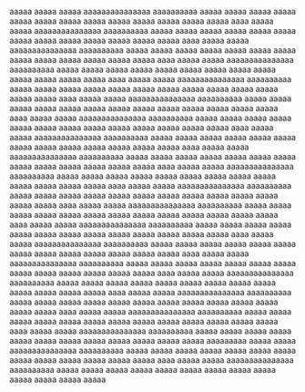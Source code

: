 aaaaa
aaaaa
aaaaa
aaaaaaaaaaaaaaa
aaaaaaaaaa
aaaaa
aaaaa
aaaaa
aaaaa
aaaaa
aaaaa
aaaaa
aaaaa
aaaaa
aaaaa
aaaaa
aaaaa
aaaaa
aaaa
aaaaa
aaaaa
aaaaaaaaaaaaaaa
aaaaaaaaaa
aaaaa
aaaaa
aaaaa
aaaaa
aaaaa
aaaaa
aaaaa
aaaaa
aaaaa
aaaaa
aaaaa
aaaaa
aaaaa
aaaa
aaaaa
aaaaa
aaaaaaaaaaaaaaa
aaaaaaaaaa
aaaaa
aaaaa
aaaaa
aaaaa
aaaaa
aaaaa
aaaaa
aaaaa
aaaaa
aaaaa
aaaaa
aaaaa
aaaaa
aaaa
aaaaa
aaaaa
aaaaaaaaaaaaaaa
aaaaaaaaaa
aaaaa
aaaaa
aaaaa
aaaaa
aaaaa
aaaaa
aaaaa
aaaaa
aaaaa
aaaaa
aaaaa
aaaaa
aaaaa
aaaa
aaaaa
aaaaa
aaaaaaaaaaaaaaa
aaaaaaaaaa
aaaaa
aaaaa
aaaaa
aaaaa
aaaaa
aaaaa
aaaaa
aaaaa
aaaaa
aaaaa
aaaaa
aaaaa
aaaaa
aaaa
aaaaa
aaaaa
aaaaaaaaaaaaaaa
aaaaaaaaaa
aaaaa
aaaaa
aaaaa
aaaaa
aaaaa
aaaaa
aaaaa
aaaaa
aaaaa
aaaaa
aaaaa
aaaaa
aaaaa
aaaa
aaaaa
aaaaa
aaaaaaaaaaaaaaa
aaaaaaaaaa
aaaaa
aaaaa
aaaaa
aaaaa
aaaaa
aaaaa
aaaaa
aaaaa
aaaaa
aaaaa
aaaaa
aaaaa
aaaaa
aaaa
aaaaa
aaaaa
aaaaaaaaaaaaaaa
aaaaaaaaaa
aaaaa
aaaaa
aaaaa
aaaaa
aaaaa
aaaaa
aaaaa
aaaaa
aaaaa
aaaaa
aaaaa
aaaaa
aaaaa
aaaa
aaaaa
aaaaa
aaaaaaaaaaaaaaa
aaaaaaaaaa
aaaaa
aaaaa
aaaaa
aaaaa
aaaaa
aaaaa
aaaaa
aaaaa
aaaaa
aaaaa
aaaaa
aaaaa
aaaaa
aaaa
aaaaa
aaaaa
aaaaaaaaaaaaaaa
aaaaaaaaaa
aaaaa
aaaaa
aaaaa
aaaaa
aaaaa
aaaaa
aaaaa
aaaaa
aaaaa
aaaaa
aaaaa
aaaaa
aaaaa
aaaa
aaaaa
aaaaa
aaaaaaaaaaaaaaa
aaaaaaaaaa
aaaaa
aaaaa
aaaaa
aaaaa
aaaaa
aaaaa
aaaaa
aaaaa
aaaaa
aaaaa
aaaaa
aaaaa
aaaaa
aaaa
aaaaa
aaaaa
aaaaaaaaaaaaaaa
aaaaaaaaaa
aaaaa
aaaaa
aaaaa
aaaaa
aaaaa
aaaaa
aaaaa
aaaaa
aaaaa
aaaaa
aaaaa
aaaaa
aaaaa
aaaa
aaaaa
aaaaa
aaaaaaaaaaaaaaa
aaaaaaaaaa
aaaaa
aaaaa
aaaaa
aaaaa
aaaaa
aaaaa
aaaaa
aaaaa
aaaaa
aaaaa
aaaaa
aaaaa
aaaaa
aaaa
aaaaa
aaaaa
aaaaaaaaaaaaaaa
aaaaaaaaaa
aaaaa
aaaaa
aaaaa
aaaaa
aaaaa
aaaaa
aaaaa
aaaaa
aaaaa
aaaaa
aaaaa
aaaaa
aaaaa
aaaa
aaaaa
aaaaa
aaaaaaaaaaaaaaa
aaaaaaaaaa
aaaaa
aaaaa
aaaaa
aaaaa
aaaaa
aaaaa
aaaaa
aaaaa
aaaaa
aaaaa
aaaaa
aaaaa
aaaaa
aaaa
aaaaa
aaaaa
aaaaaaaaaaaaaaa
aaaaaaaaaa
aaaaa
aaaaa
aaaaa
aaaaa
aaaaa
aaaaa
aaaaa
aaaaa
aaaaa
aaaaa
aaaaa
aaaaa
aaaaa
aaaa
aaaaa
aaaaa
aaaaaaaaaaaaaaa
aaaaaaaaaa
aaaaa
aaaaa
aaaaa
aaaaa
aaaaa
aaaaa
aaaaa
aaaaa
aaaaa
aaaaa
aaaaa
aaaaa
aaaaa
aaaa
aaaaa
aaaaa
aaaaaaaaaaaaaaa
aaaaaaaaaa
aaaaa
aaaaa
aaaaa
aaaaa
aaaaa
aaaaa
aaaaa
aaaaa
aaaaa
aaaaa
aaaaa
aaaaa
aaaaa
aaaa
aaaaa
aaaaa
aaaaaaaaaaaaaaa
aaaaaaaaaa
aaaaa
aaaaa
aaaaa
aaaaa
aaaaa
aaaaa
aaaaa
aaaaa
aaaaa
aaaaa
aaaaa
aaaaa
aaaaaaaaa
aaaaa
aaaaa
aaaaaaaaaaaaaaa
aaaaaaaaaa
aaaaa
aaaaa
aaaaa
aaaaa
aaaaa
aaaaa
aaaaa
aaaaa
aaaaa
aaaaa
aaaaa
aaaaa
aaaaa
aaaa
aaaaa
aaaaa
aaaaaaaaaaaaaaa
aaaaaaaaaa
aaaaa
aaaaa
aaaaa
aaaaa
aaaaa
aaaaa
aaaaa
aaaaa
aaaaa
aaaaa
aaaaa
aaaaa
aaaaa
